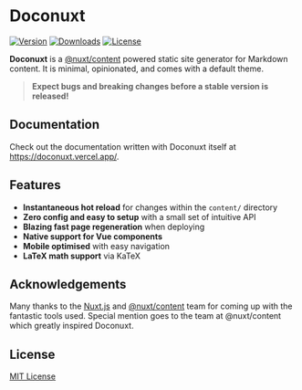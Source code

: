 # Doconuxt

[npm]: https://www.npmjs.com/package/doconuxt "Package"
[license]: https://github.com/AaronCQL/doconuxt/blob/master/LICENSE "License"

[![Version](https://img.shields.io/npm/v/doconuxt)][npm]
[![Downloads](https://img.shields.io/npm/dw/doconuxt)][npm]
[![License](https://img.shields.io/npm/l/doconuxt)][license]

**Doconuxt** is a [@nuxt/content](https://content.nuxtjs.org/) powered static site generator for Markdown content. It is minimal, opinionated, and comes with a default theme.

> **Expect bugs and breaking changes before a stable version is released!**

## Documentation

Check out the documentation written with Doconuxt itself at <https://doconuxt.vercel.app/>.

## Features

- **Instantaneous hot reload** for changes within the `content/` directory
- **Zero config and easy to setup** with a small set of intuitive API
- **Blazing fast page regeneration** when deploying
- **Native support for Vue components**
- **Mobile optimised** with easy navigation
- **LaTeX math support** via KaTeX

## Acknowledgements

Many thanks to the [Nuxt.js](https://nuxtjs.org/) and [@nuxt/content](https://content.nuxtjs.org/) team for coming up with the fantastic tools used. Special mention goes to the team at @nuxt/content which greatly inspired Doconuxt.

## License

[MIT License][license]
